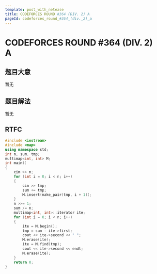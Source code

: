 ```yaml
---
template: post_with_netease
title: CODEFORCES ROUND #364 (DIV. 2) A
pageId: codeforces_round_#364_(div._2)_a
---
```


# CODEFORCES ROUND #364 (DIV. 2) A

## 题目大意
暂无

## 题目解法
暂无

## RTFC

```cpp
#include <iostream>
#include <map>
using namespace std;
int n, sum, tmp;
multimap<int, int> M;
int main()
{
    cin >> n;
    for (int i = 0; i < n; i++)
    {
        cin >> tmp;
        sum += tmp;
        M.insert(make_pair(tmp, i + 1));
    }
    n >>= 1;
    sum /= n;
    multimap<int, int>::iterator ite;
    for (int i = 0; i < n; i++)
    {
        ite = M.begin();
        tmp = sum - ite->first;
        cout << ite->second << " ";
        M.erase(ite);
        ite = M.find(tmp);
        cout << ite->second << endl;
        M.erase(ite);
    }
    return 0;
}
```
<div id="__comment"></div>
